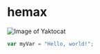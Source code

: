 # hemax

![Image of Yaktocat](https://octodex.github.com/images/yaktocat.png)

``` javascript
var myVar = "Hello, world!";
```
